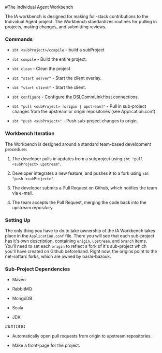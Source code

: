 #The Individual Agent Workbench

The IA workbench is designed for making full-stack contributions to the Individual Agent project.  The Workbench standardizes routines for pulling in projects, making changes, and submitting reviews.

### Commands

*  `sbt <subProject>/compile` - build a subProject

*  `sbt compile` - Build the entire project.

*  `sbt clean` - Clean the project.

*  `sbt "start server"` - Start the client overlay.

*  `sbt "start client"` - Start the client.

*  `sbt configure` - Configure the DSLCommLinkHost connections.

*  `sbt "pull <subProject> [origin | upstream]"` - Pull in sub-project changes from the upstream or origin repositories (see Application.conf).

*  `sbt "push <subProject>"` - Push sub-project changes to origin.


### Workbench Iteration

The Workbench is designed around a standard team-based development procedure:

1.  The developer pulls in updates from a subproject using `sbt "pull <subProject> upstream"`.

2.  Developer integrates a new feature, and pushes it to a fork using `sbt "push <subProject>"`.

3.  The developer submits a Pull Request on Github, which notifies the team via e-mail.

4.  The team accepts the Pull Request, merging the code back into the upstream repository.

### Setting Up

The only thing you have to do to take ownership of the IA Workbench takes place in the `Application.conf` file.  There you will see that each sub-project has it's own description, containing `origin`, `upstream`, and `branch` items.  You'll need to set each `origin` to reflect a fork of it's sub-project which you'll have created on Github beforehand.  Right now, the origins point to the net-softarc forks, which are owned by bashi-bazouk.

### Sub-Project Dependencies
*  Maven

*  RabbitMQ

*  MongoDB

*  Scala

*  JDK


###TODO
*  Automatically open pull requests from origin to upstream repositories.

*  Make a front-page for the project.